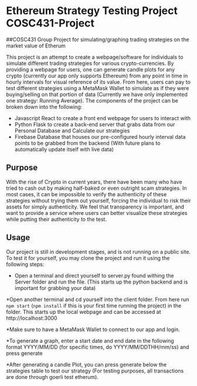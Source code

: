 # Ethereum Strategy Testing Project COSC431-Project 

##COSC431 Group Project for simulating/graphing trading strategies on the market value of Etherum

This project is an attempt to create a webpage/software for individuals to simulate different trading strategies for various crypto-currencies. By providing a webpage for users, one can generate candle plots for any crypto (currently our app only supports Ethereum) from any point in time in hourly intervals for visual reference of its value. From here, users can pay to test different strategies using a MetaMask Wallet to simulate as if they were buying/selling on that portion of data (Currently we have only implemented one strategy: Running Average). The components of the project can be broken down into the following:

* Javascript React to create a front end webpage for users to interact with
* Python Flask to create a back-end server that grabs data from our Personal Database and Calculate our strategies
* Firebase Database that houses our pre-configured hourly interval data points to be grabbed from the backend (With future plans to automatically update itself with live data)


## Purpose 
With the rise of Crypto in current years, there have been many who have tried to cash out by making half-baked or even outright scam strategies. In most cases, it can be impossible to verify the authenticity of these strategies without trying them out yourself, forcing the individual to risk their assets for simply authenticity. We feel that transparency is important, and want to provide a service where users can better visualize these strategies while putting their authenticity to the test. 

## Usage
Our project is still in development stages, and is not running on a public site. To test it for yourself, you may clone the project and run it using the following steps:

* Open a terminal and direct yourself to server.py found withing the Server folder and run the file. (This starts up the python backend and is important for grabbing your data)

*Open another terminal and cd yourself into the client folder. From here run ```npm start``` (```npm install``` if this is your first time running the project) in the folder. This starts up the local webpage and can be accessed at http://localhost:3000

*Make sure to have a MetaMask Wallet to connect to our app and login. 

*To generate a graph, enter a start date and end date in the following format YYYY/MM/DD (for specific times, do YYYY/MM/DDTHH/mm/ss) and press generate

*After generating a candle Plot, you can press generate below the strategies table to test our strategy (For testing purposes, all transactions are done through goerli test etherum).
